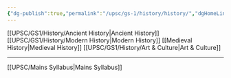 ```yaml
---
{"dg-publish":true,"permalink":"/upsc/gs-1/history/history/","dgHomeLink":true,"dgPassFrontmatter":false}
---
```



[[UPSC/GS1/History/Ancient History|Ancient History]]
[[UPSC/GS1/History/Modern History|Modern History]]
[[Medieval History|Medieval History]]
[[UPSC/GS1/History/Art & Culture|Art & Culture]]


---
 [[UPSC/Mains Syllabus|Mains Syllabus]]